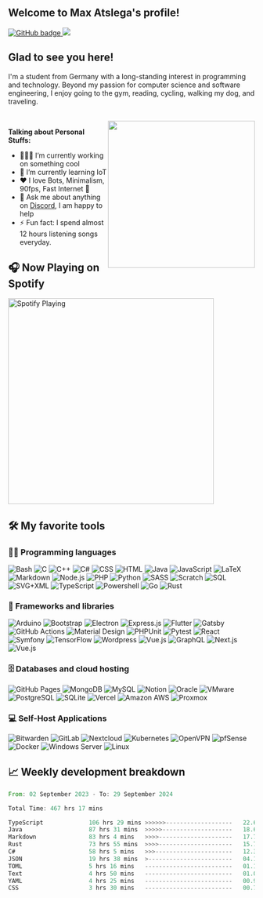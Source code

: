 
## Welcome to Max Atslega's profile!
<p>
  <a href="https://github.com/MaxAtslega?tab=followers">
    <img src="https://img.shields.io/github/followers/MaxAtslega?label=Followers&logo=GitHub&style=for-the-badge" alt="GitHub badge" />
  </a>
  <a href="https://discord.gg/uGNMa9y">
    <img src="https://img.shields.io/discord/738835148149358675?logo=discord&style=for-the-badge" />
  </a>
</p>

## Glad to see you here!
I'm a student from Germany with a long-standing interest in programming and technology. Beyond my passion for computer science and software engineering, I enjoy going to the gym, reading, cycling, walking my dog, and traveling.

<br>

<img align="right" width="300" src="https://media1.giphy.com/media/13HgwGsXF0aiGY/giphy.gif" />

**Talking about Personal Stuffs:**

- 👨🏻‍💻 I’m currently working on something cool
- 🚀 I’m currently learning IoT
- ❤ I love Bots, Minimalism, 90fps, Fast Internet 🥴
- 💬 Ask me about anything on [Discord](https://discord.gg/8nngawAbmN), I am happy to help
- ⚡ Fun fact: I spend almost 12 hours listening songs everyday.

## 🎧 Now Playing on Spotify

[<img src="https://spotify.atslega.dev/api/spotify" alt="Spotify Playing" width="420"/>](https://open.spotify.com/user/gxuh6amx0d27qr72kom5eqsm2)

## 🛠️ My favorite tools

### 👨‍💻 Programming languages

<p>
    <img alt="Bash" src="https://img.shields.io/badge/Bash-121011.svg?logo=gnu-bash&logoColor=white">
    <img alt="C" src="https://custom-icon-badges.herokuapp.com/badge/C-03599C.svg?logo=c-in-hexagon&logoColor=white">
    <img alt="C++" src="https://custom-icon-badges.herokuapp.com/badge/C++-9C033A.svg?logo=cpp2&logoColor=white">
    <img alt="C#" src="https://custom-icon-badges.herokuapp.com/badge/C%23-68217A.svg?logo=cs2&logoColor=white">
    <img alt="CSS" src="https://img.shields.io/badge/CSS-1572B6.svg?logo=css3&logoColor=white">
    <img alt="HTML" src="https://img.shields.io/badge/HTML-E34F26.svg?logo=html5&logoColor=white">
    <img alt="Java" src="https://img.shields.io/badge/Java-007396.svg?logo=java&logoColor=white">
    <img alt="JavaScript" src="https://img.shields.io/badge/JavaScript-F7DF1E.svg?logo=javascript&logoColor=black">
    <img alt="LaTeX" src="https://img.shields.io/badge/LaTeX-008080.svg?logo=LaTeX&logoColor=white">
    <img alt="Markdown" src="https://img.shields.io/badge/Markdown-000000.svg?logo=markdown&logoColor=white">
    <img alt="Node.js" src="https://img.shields.io/badge/Node.js-43853D.svg?logo=node.js&logoColor=white">
    <img alt="PHP" src="https://img.shields.io/badge/PHP-777BB4.svg?logo=php&logoColor=white">
    <img alt="Python" src="https://img.shields.io/badge/Python-14354C.svg?logo=python&logoColor=white">
    <img alt="SASS" src="https://img.shields.io/badge/Sass-hotpink.svg?logo=SASS&logoColor=white">
    <img alt="Scratch" src="https://img.shields.io/badge/Scratch-4D97FF.svg?logo=scratch&logoColor=white">
    <img alt="SQL" src="https://custom-icon-badges.herokuapp.com/badge/SQL-025E8C.svg?logo=database&logoColor=white">
    <img alt="SVG+XML" src="https://img.shields.io/badge/SVG%2BXML-e0982c.svg?logo=svg&logoColor=white">
    <img alt="TypeScript" src="https://img.shields.io/badge/TypeScript-007ACC.svg?logo=typescript&logoColor=white">
    <img alt="Powershell" src="https://img.shields.io/badge/PowerShell-5391FE.svg?logo=powershell&logoColor=white">
    <img alt="Go" src="https://img.shields.io/badge/Go-00ADD8.svg?logo=go&logoColor=white">
    <img alt="Rust" src="https://img.shields.io/badge/Rust-000000.svg?logo=rust&logoColor=white">
</p>

### 🧰 Frameworks and libraries

<p>
    <img alt="Arduino" src="https://img.shields.io/badge/-Arduino-00979D?logo=Arduino&logoColor=white">
    <img alt="Bootstrap" src="https://img.shields.io/badge/Bootstrap-7952B3.svg?logo=bootstrap&logoColor=white">
    <img alt="Electron" src="https://img.shields.io/badge/Electron-20232e.svg?logo=electron&logoColor=white">
    <img alt="Express.js" src="https://img.shields.io/badge/Express.js-404d59.svg?logo=express&logoColor=white">
    <img alt="Flutter" src="https://img.shields.io/badge/Flutter-02569B.svg?logo=flutter&logoColor=white">
    <img alt="Gatsby" src="https://img.shields.io/badge/Gatsby-663399?logo=Gatsby&logoColor=white">
    <img alt="GitHub Actions" src="https://img.shields.io/badge/GitHub%20Actions-2671E5.svg?logo=github%20actions&logoColor=white">
    <img alt="Material Design" src="https://img.shields.io/badge/Material%20Design-0081CB.svg?logo=material-design&logoColor=white">
    <img alt="PHPUnit" src="https://custom-icon-badges.herokuapp.com/badge/PHPUnit-366488.svg?logo=test-tube&logoColor=white">
    <img alt="Pytest" src="https://img.shields.io/badge/Pytest-0A9EDC.svg?logo=pytest&logoColor=white">
    <img alt="React" src="https://img.shields.io/badge/React-20232a.svg?logo=react&logoColor=%2361DAFB">
    <img alt="Symfony" src="https://img.shields.io/badge/Symfony-111111.svg?logo=symfony&logoColor=white">
    <img alt="TensorFlow" src="https://img.shields.io/badge/TensorFlow-FF6F00.svg?logo=TensorFlow&logoColor=white">
    <img alt="Wordpress" src="https://img.shields.io/badge/Wordpress-21759B?logo=wordpress&logoColor=white">
    <img alt="Vue.js" src="https://img.shields.io/badge/Vue.js-4FC08D?logo=vue.js&logoColor=white">
    <img alt="GraphQL" src="https://img.shields.io/badge/GraphQL-E10098?logo=GraphQL&logoColor=white">
    <img alt="Next.js" src="https://img.shields.io/badge/Next.js-000000?logo=Next.js&logoColor=white">
    <img alt="Vue.js" src="https://img.shields.io/badge/Angular-DD0031?logo=Angular&logoColor=white">
</p>

### 🗄️ Databases and cloud hosting

<p>
    <img alt="GitHub Pages" src="https://img.shields.io/badge/GitHub%20Pages-327FC7.svg?logo=github&logoColor=white">
    <img alt="MongoDB" src ="https://img.shields.io/badge/MongoDB-4ea94b.svg?logo=mongodb&logoColor=white">
    <img alt="MySQL" src="https://img.shields.io/badge/MySQL-00f.svg?logo=mysql&logoColor=white">
    <img alt="Notion" src="https://img.shields.io/badge/Notion-010101.svg?logo=notion&logoColor=white">
    <img alt="Oracle" src ="https://img.shields.io/badge/Oracle-F00000.svg?logo=oracle&logoColor=white">
    <img alt="VMware" src="https://img.shields.io/badge/VMware-607078.svg?logo=VMware&logoColor=white">    
    <img alt="PostgreSQL" src ="https://img.shields.io/badge/PostgreSQL-316192.svg?logo=postgresql&logoColor=white">
    <img alt="SQLite" src ="https://img.shields.io/badge/SQLite-07405e.svg?logo=sqlite&logoColor=white">
    <img alt="Vercel" src="https://img.shields.io/badge/Vercel-000000.svg?logo=vercel&logoColor=white">
    <img alt="Amazon AWS" src="https://img.shields.io/badge/Amazon AWS-232F3E.svg?logo=Amazon AWS&logoColor=white">
    <img alt="Proxmox" src="https://img.shields.io/badge/Proxmox-E57000.svg?logo=Proxmox&logoColor=white">
</p>

### 💻 Self-Host Applications

<p>
    <img alt="Bitwarden" src="https://img.shields.io/badge/-Bitwarden-175DDC?logo=bitwarden&logoColor=white">
    <img alt="GitLab" src="https://img.shields.io/badge/GitLab-FCA121.svg?logo=GitLab&logoColor=white">
    <img alt="Nextcloud" src="https://img.shields.io/badge/Nextcloud-0082C9.svg?logo=Nextcloud&logoColor=white">
    <img alt="Kubernetes" src="https://img.shields.io/badge/Kubernetes-326CE5.svg?logo=Kubernetes&logoColor=white">
    <img alt="OpenVPN" src="https://img.shields.io/badge/OpenVPN-EA7E20.svg?logo=OpenVPN&logoColor=white">
    <img alt="pfSense" src="https://img.shields.io/badge/pfSense-212121.svg?logo=pfSense&logoColor=white">
    <img alt="Docker" src="https://img.shields.io/badge/Docker-2496ED.svg?logo=Docker&logoColor=white">
    <img alt="Windows Server" src="https://img.shields.io/badge/Windows Server-0078D6.svg?logo=Windows&logoColor=white">
    <img alt="Linux" src="https://img.shields.io/badge/Linux Server-FCC624.svg?logo=Linux&logoColor=black">
</p>

## 📈 Weekly development breakdown
<p>
  <!--START_SECTION:waka-->

```rust
From: 02 September 2023 - To: 29 September 2024

Total Time: 467 hrs 17 mins

TypeScript             106 hrs 29 mins >>>>>>-------------------   22.69 %
Java                   87 hrs 31 mins  >>>>>--------------------   18.65 %
Markdown               83 hrs 4 mins   >>>>---------------------   17.70 %
Rust                   73 hrs 55 mins  >>>>---------------------   15.75 %
C#                     58 hrs 5 mins   >>>----------------------   12.38 %
JSON                   19 hrs 38 mins  >------------------------   04.18 %
TOML                   5 hrs 16 mins   -------------------------   01.12 %
Text                   4 hrs 50 mins   -------------------------   01.03 %
YAML                   4 hrs 25 mins   -------------------------   00.94 %
CSS                    3 hrs 30 mins   -------------------------   00.75 %
```

<!--END_SECTION:waka-->
</p>
